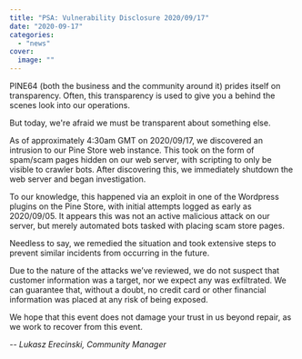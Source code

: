 ```yaml
---
title: "PSA: Vulnerability Disclosure 2020/09/17"
date: "2020-09-17"
categories: 
  - "news"
cover: 
  image: ""
---
```


PINE64 (both the business and the community around it) prides itself on transparency. Often, this transparency is used to give you a behind the scenes look into our operations. 

But today, we're afraid we must be transparent about something else.

As of approximately 4:30am GMT on 2020/09/17, we discovered an intrusion to our Pine Store web instance. This took on the form of spam/scam pages hidden on our web server, with scripting to only be visible to crawler bots. After discovering this, we immediately shutdown the web server and began investigation.  

To our knowledge, this happened via an exploit in one of the Wordpress plugins on the Pine Store, with initial attempts logged as early as 2020/09/05. It appears this was not an active malicious attack on our server, but merely automated bots tasked with placing scam store pages. 

Needless to say, we remedied the situation and took extensive steps to prevent similar incidents from occurring in the future. 

Due to the nature of the attacks we’ve reviewed, we do not suspect that customer information was a target, nor we expect any was exfiltrated. We can guarantee that, without a doubt, no credit card or other financial information was placed at any risk of being exposed. 

We hope that this event does not damage your trust in us beyond repair, as we work to recover from this event.

_\-- Lukasz Erecinski, Community Manager_
